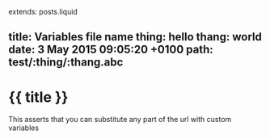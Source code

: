 extends: posts.liquid

title:  Variables file name
thing: hello
thang: world
date:  3 May 2015 09:05:20 +0100
path:  test/:thing/:thang.abc
---
# {{ title }}

This asserts that you can substitute any part of the url with custom variables
